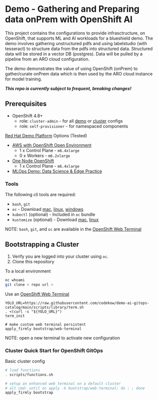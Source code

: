 # Demo - Gathering and Preparing data onPrem with OpenShift AI

This project contains the configurations to provide infrasctructure, on OpenShift, that supports ML and AI workloads for a blueshield demo.  The demo involves gathering unstructured pdfs and using labelstudio (with tesseract) to structure data from the pdfs into structured data.  Structured data will be stored in a vector DB (postgres).  Data will be pulled by a pipeline from an ARO cloud configuration.  

The demo demonstrates the value of using OpenShift (onPrem) to gather/curate onPrem data which is then used by the ARO cloud instance for model training.

***This repo is currently subject to frequent, breaking changes!***

## Prerequisites

- OpenShift 4.8+
  - role: `cluster-admin` - for all [demo](demos) or [cluster](clusters) configs
  - role: `self-provisioner` - for namespaced components

[Red Hat Demo Platform](https://demo.redhat.com) Options (Tested)

- <a href="https://demo.redhat.com/catalog?item=babylon-catalog-prod/sandboxes-gpte.sandbox-ocp.prod&utm_source=webapp&utm_medium=share-link" target="_blank">AWS with OpenShift Open Environment</a>
  - 1 x Control Plane - `m6.4xlarge`
  - 0 x Workers - `m6.2xlarge`
- <a href="https://demo.redhat.com/catalog?item=babylon-catalog-prod/sandboxes-gpte.ocp4-single-node.prod&utm_source=webapp&utm_medium=share-link" target="_blank">One Node OpenShift</a>
  - 1 x Control Plane - `m6.4xlarge`
- <a href="https://demo.redhat.com/catalog?item=babylon-catalog-prod/community-content.com-mlops-wksp.prod&utm_source=webapp&utm_medium=share-link" target="_blank">MLOps Demo: Data Science & Edge Practice</a>

### Tools

The following cli tools are required:

- `bash`, `git`
- `oc` - Download [mac](https://formulae.brew.sh/formula/openshift-cli), [linux](https://mirror.openshift.com/pub/openshift-v4/clients/ocp), [windows](https://mirror.openshift.com/pub/openshift-v4/clients/ocp/stable/openshift-client-windows.zip)
- `kubectl` (optional) - Included in `oc` bundle
- `kustomize` (optional) - Download [mac](https://formulae.brew.sh/formula/kustomize), [linux](https://github.com/kubernetes-sigs/kustomize/releases)

NOTE: `bash`, `git`, and `oc` are available in the [OpenShift Web Terminal](https://docs.openshift.com/container-platform/4.12/web_console/web_terminal/installing-web-terminal.html)

## Bootstrapping a Cluster

1. Verify you are logged into your cluster using `oc`.
1. Clone this repository

To a local environment

```sh
oc whoami
git clone < repo url >
```

Use an [OpenShift Web Terminal](https://docs.openshift.com/container-platform/4.12/web_console/web_terminal/installing-web-terminal.html)

```
YOLO_URL=https://raw.githubusercontent.com/codekow/demo-ai-gitops-catalog/main/scripts/library/term.sh
. <(curl -s "${YOLO_URL}")
term_init

# make custom web terminal persistent
apply_firmly bootstrap/web-terminal
```

NOTE: open a new terminal to activate new configuration

### Cluster Quick Start for OpenShift GitOps

Basic cluster config

```sh
# load functions
. scripts/functions.sh

# setup an enhanced web terminal on a default cluster
# alt cmd: until oc apply -k bootstrap/web-terminal; do : ; done
apply_firmly bootstrap
```